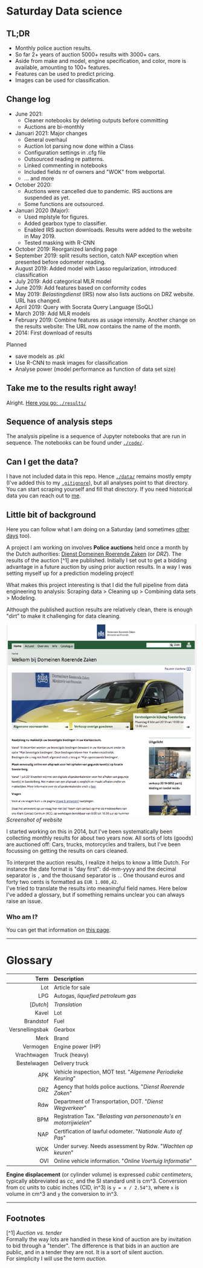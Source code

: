 # Saturday Data science

## TL;DR

- Monthly police auction results.
- So far 2+ years of auction 5000+ results with 3000+ cars.
- Aside from make and model, engine specification, and color, more is available, amounting to 100+ features.
- Features can be used to predict pricing.
- Images can be used for classification.

## Change log
- June 2021: 
    - Cleaner notebooks by deleting outputs before committing
    - Auctions are bi-monthly
- Januari 2021: Major changes
    - General overhaul
    - Auction lot parsing now done within a Class
    - Configuration settings in .cfg file
    - Outsourced reading re patterns.
    - Linked commenting in notebooks
    - Included fields nr of owners and "WOK" from webportal.
    - ... and more
- October 2020: 
    - Auctions were cancelled due to pandemic. IRS auctions are suspended as yet.
    - Some functions are outsourced.
- Januari 2020 (Major): 
    - Used mplstyle for figures. 
    - Added gearbox type to classifier. 
    - Enabled IRS auction downloads. Results were added to the website in May 2019.
    - Tested masking with R-CNN
- October 2019: Reorganized landing page
- September 2019: split results section, catch NAP exception when presented before odometer reading.
- August 2019: Added model with Lasso regularization, introduced classification
- July 2019: Add categorical MLR model
- June 2019: Add features based on conformity codes
- May 2019: _Belastingdienst_ (IRS) now also lists auctions on DRZ website. URL has changed.
- April 2019: Query with Socrata Query Language (SoQL)
- March 2019: Add MLR models
- February 2019: Combine features as usage intensity. Another change on the results website: The URL now contains the name of the month.
- 2014: First download of results

Planned

- save models as .pkl
- Use R-CNN to mask images for classification
- Analyse power (model performance as function of data set size)

## Take me to the results right away!

Alright. [Here you go: `./results/`](./results/)

## Sequence of analysis steps

The analysis pipeline is a sequence of Jupyter notebooks that are run in sequence. The notebooks can be found under [`./code/`](./code/).

## Can I get the data?

I have not included data in this repo. Hence [`./data/`](./data) remains mostly empty (I've added this to my [`.gitignore`](./.gitignore)), but all analyses point to that directory. You can start scraping yourself and fill that directory. If you need historical data you can reach out to [me](https://r5atom.github.io/).

## Little bit of background

Here you can follow what I am doing on a Saturday (and sometimes [other days](https://github.com/r5atom/Saturday-Datascience/graphs/commit-activity) too). 

A project I am working on involves **Police auctions** held once a month by the Dutch authorities: [Dienst Domeinen Roerende Zaken](https://www.domeinenrz.nl/) (or _DRZ_). The results of the auction [^1] are published. 
Initially I set out to get a bidding advantage in a future auction by using prior auction results. In a way I was setting myself up for a prediction modeling project!

What makes this project interesting is that I did the full pipeline from data engineering to analysis: Scraping data > Cleaning up > Combining data sets > Modeling. 

Although the published auction results are relatively clean, there is enough "dirt" to make it challenging for data cleaning.

![drz-home](./assets/drz-home-square.png)  
_Screenshot of website_

I started working on this in 2014, but I've been systematically been collecting monthly results for about two years now. All sorts of lots (goods) are auctioned off: Cars, trucks, motorcycles and trailers, but I've been focussing on getting the results on cars cleaned.

To interpret the auction results, I realize it helps to know a little Dutch. For instance the date format is "day first": dd-mm-yyyy and the decimal separator is `,` and the thousand separator is `.`. One thousand euros and forty two cents is formatted as `EUR 1.000,42`.  
I've tried to translate the results into meaningful field names. Here below I've added a glossary, but if something remains unclear you can always raise an issue.

### Who am I?

You can get that information on [this page](https://r5atom.github.io/).

- - - -

# Glossary

| Term                  | Description |
| --------------------: | :---------- |
| Lot                   | Article for sale |
| LPG                   | Autogas, _liquefied petroleum gas_ |
| [_Dutch_]             | _Translation_|
|           Kavel       | Lot |
|           Brandstof   | Fuel |
|           Versnellingsbak | Gearbox |
|           Merk        | Brand |
|           Vermogen    | Engine power (HP) |
|           Vrachtwagen | Truck (heavy)|
|           Bestelwagen | Delivery truck |
|           APK         | Vehicle inspection, MOT test. "_Algemene Periodieke Keuring_" |
|           DRZ         | Agency that holds police auctions. "_Dienst Roerende Zaken_" |
|           Rdw         | Department of Transportation, DOT. "_Dienst Wegverkeer_" |
|           BPM         | Registration Tax. "_Belasting van personenauto's en motorrijwielen_" |
|           NAP         | Certification of lawful odometer. "_Nationale Auto of Pas_" |
|           WOK         | Under survey. Needs assessment by Rdw. "_Wachten op keuren_" |
|           OVI         | Online vehicle information. "_Online Voertuig Informatie_" |

**Engine displacement** (or cylinder volume) is expressed _cubic centimeters_, typically abbreviated as _cc_, and the SI standard unit is cm^3. Conversion from cc units to cubic inches (CID, in^3) is `y = x / 2.54^3`, where `x` is volume in cm^3 and `y` the conversion to in^3.

- - - - -
## Footnotes
[^1] _Auction vs. tender_  
Formally the way lots are handled in these kind of auction are by invitation to bid through a "tender". The difference is that bids in an auction are public, and in a tender they are not. It is a sort of silent auction.  
For simplicity I will use the term _auction_.

